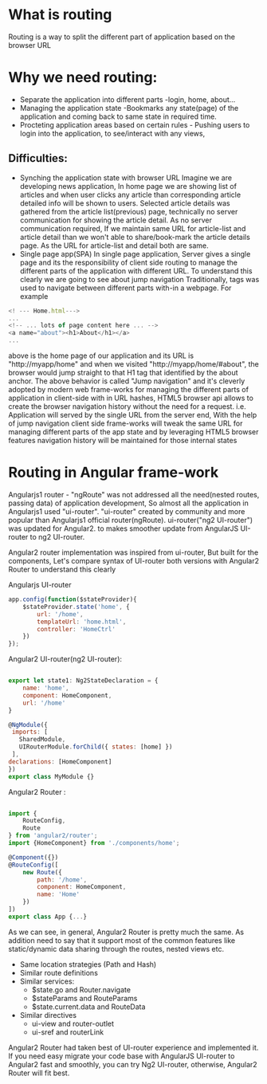 # What is routing
   Routing is a way to split the different part of application based on the browser URL


# Why we need routing:
  * Separate the application into different parts -login, home, about...
  * Managing the application state -Bookmarks any state(page) of the application and coming back to same state in required time.
  * Procteting application areas based on certain rules - Pushing users to login into the application, to see/interact with any views,

## Difficulties:
* Synching the application state with browser URL
  Imagine we are developing news application, In home page we are showing list of articles and when user clicks any article than corresponding article detailed info will be shown to users. Selected article details was gathered from the article list(previous) page, technically no server communication for showing the article detail. As no server communication required, If we maintain same URL for article-list and article detail than we won't able to share/book-mark the article details page. As the URL for article-list and detail both are same.
* Single page app(SPA) 
  In single page application, Server gives a single page and its the responsibility of client side routing to manage the different parts of the application with different URL. To understand this clearly we are going to see about jump navigation Traditionally, <a> tags was used to navigate between different parts with-in a webpage. For example

```js
<! --- Home.html--->
...
<!-- ... lots of page content here ... -->
<a name="about"><h1>About</h1></a>      
...

```

above is the home page of our application and its URL is "http://myapp/home" and when we visited "http://myapp/home/#about", the browser would jump straight to that H1 tag that identified by the about anchor. The above behavior is called "Jump navigation" and it's cleverly adopted by modern web frame-works for managing the different parts of application in client-side with in URL hashes, HTML5 browser api allows to create the browser navigation history without the need for a request.
i.e. Application will served by the single URL from the server end, With the help of jump navigation client side frame-works will tweak the same URL for managing different parts of the app state and by leveraging HTML5 browser features navigation history will be maintained for those internal states
 
# Routing in Angular frame-work

Angularjs1 router - "ngRoute" was not addressed all the need(nested routes, passing data) of application development, So almost all the application in Angularjs1 used "ui-router". "ui-router" created by community and more popular than Angularjs1 official router(ngRoute). ui-router("ng2 UI-router") was updated for Angular2. to makes smoother update from AngularJS UI-router to ng2 UI-router.

Angular2 router implementation was inspired from ui-router, But built for the components, Let's compare syntax of UI-router both versions with Angular2 Router to understand this clearly

Angularjs UI-router

```js
app.config(function($stateProvider){
    $stateProvider.state('home', {
        url: '/home',
        templateUrl: 'home.html',
        controller: 'HomeCtrl'
    })
});

```

Angular2 UI-router(ng2 UI-router):

```js

export let state1: Ng2StateDeclaration = {
    name: 'home',
    component: HomeComponent,
    url: '/home'
}

@NgModule({
 imports: [
   SharedModule,
   UIRouterModule.forChild({ states: [home] })
 ],
declarations: [HomeComponent]
})
export class MyModule {}

```

Angular2 Router :

```js

import {
    RouteConfig,
    Route
} from 'angular2/router';
import {HomeComponent} from './components/home';

@Component({})
@RouteConfig([
    new Route({ 
        path: '/home', 
        component: HomeComponent, 
        name: 'Home'
    })
])
export class App {...}

```

As we can see, in general, Angular2 Router is pretty much the same. As addition need to say that it support most of the common features like static/dynamic data sharing through the routes, nested views etc.

* Same location strategies (Path and Hash)
* Similar route definitions
* Similar services:
   * $state.go and Router.navigate
   * $stateParams and RouteParams
   * $state.current.data and RouteData
* Similar directives
   * ui-view and router-outlet
   * ui-sref and routerLink


Angular2 Router had taken best of UI-router experience and implemented it. If you need easy migrate your code base with AngularJS UI-router to Angular2 fast and smoothly, you can try Ng2 UI-router, otherwise, Angular2 Router will fit best.



